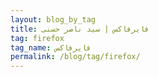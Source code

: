 ```yaml
---
layout: blog_by_tag
title: فایرفاکس | سید ناصر حسنی
tag: firefox
tag_name: فایرفاکس
permalink: /blog/tag/firefox/
---
```


